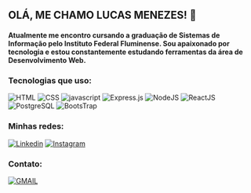 ## OLÁ, ME CHAMO LUCAS MENEZES! 🤘

#### Atualmente me encontro cursando a graduação de Sistemas de Informação pelo Instituto Federal Fluminense. Sou apaixonado por tecnologia e estou constantemente estudando ferramentas da área de Desenvolvimento Web.

### Tecnologias que uso:

![HTML](https://img.shields.io/badge/HTML5-E34F26?style=for-the-badge&logo=html5&logoColor=white)
![CSS](https://img.shields.io/badge/CSS3-1572B6?style=for-the-badge&logo=css3&logoColor=white)
![javascript](https://img.shields.io/badge/javascript-%23323330.svg?style=for-the-badge&logo=javascript&logoColor=%23F7DF1E)
![Express.js](https://img.shields.io/badge/express.js-%23404d59.svg?style=for-the-badge&logo=express&logoColor=%2361DAFB)
![NodeJS](https://img.shields.io/badge/Node.js-43853D?style=for-the-badge&logo=node.js&logoColor=white)
![ReactJS](https://img.shields.io/badge/React-20232A?style=for-the-badge&logo=react&logoColor=61DAFB)
![PostgreSQL](https://img.shields.io/badge/PostgreSQL-316192?style=for-the-badge&logo=postgresql&logoColor=white)
![BootsTrap](https://img.shields.io/badge/Bootstrap-563D7C?style=for-the-badge&logo=bootstrap&logoColor=white)

### Minhas redes:

[![Linkedin](https://img.shields.io/badge/LinkedIn-0077B5?style=for-the-badge&logo=linkedin&logoColor=white)](https://www.linkedin.com/in/lucas-menezes-023600279/)
[![Instagram](https://img.shields.io/badge/Instagram-E4405F?style=for-the-badge&logo=instagram&logoColor=white)](https://www.instagram.com/lucasm_70/)

### Contato:

[![GMAIL](https://img.shields.io/badge/Gmail-D14836?style=for-the-badge&logo=gmail&logoColor=white)](mailto:livedolux@gmail.com)
